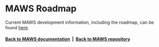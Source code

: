 ﻿# MAWS Roadmap

Current MAWS development information, including the roadmap, can be found [here](https://github.com/orgs/spectrum-health-systems/projects/3/views/1).

#### [Back to MAWS documentation](../doc/)&nbsp;&nbsp;|&nbsp;&nbsp;[Back to MAWS repository](https://github.com/spectrum-health-systems/MyAvatoolWebService)